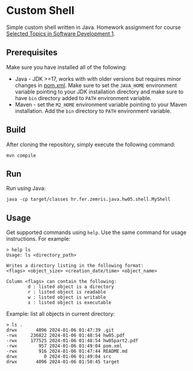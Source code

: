 # Custom Shell

Simple custom shell written in Java. Homework assignment for course [Selected Topics in Software Development 1](https://www.fer.unizg.hr/predmet/oprpp1).

## Prerequisites

Make sure you have installed all of the following:
* Java - JDK >=17, works with with older versions but requires minor changes in [pom.xml](pom.xml). Make sure to set the `JAVA_HOME` environment variable pointing to your JDK installation directory and make sure to have `bin` directory added to `PATH` environment variable.
* Maven - set the `M2_HOME` environment variable pointing to your Maven installation. Add the `bin` directory to `PATH` environment variable.

## Build

After cloning the repository, simply execute the following command:
```shell
mvn compile
```

## Run

Run using Java:
```shell
java -cp target/classes hr.fer.zemris.java.hw05.shell.MyShell
```
## Usage

Get supported commands using `help`. Use the same command for usage instructions. For example:
```shell
> help ls
Usage: ls <directory_path>

Writes a directory listing in the following format:
<flags> <object_size> <creation_date/time> <object_name>

Column <flags> can contain the following:
        d : listed object is a directory
        r : listed object is readable
        w : listed object is writable
        x : listed object is executable
```

Example: list all objects in current directory:

```shell
> ls .
drwx       4096 2024-01-06 01:47:39 .git
-rwx     236822 2024-01-06 01:48:54 hw05.pdf
-rwx     177525 2024-01-06 01:48:54 hw05part2.pdf
-rwx        957 2024-01-06 01:49:04 pom.xml
-rwx        916 2024-01-06 01:47:44 README.md
drwx          0 2024-01-06 01:49:04 src
drwx       4096 2024-01-06 01:50:45 target
```
